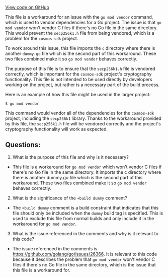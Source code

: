 [View code on GitHub](https://github.com/cosmos/cosmos-sdk/blob/main/crypto/keys/secp256k1/internal/secp256k1/dummy.go)

This file is a workaround for an issue with the `go mod vendor` command, which is used to vendor dependencies for a Go project. The issue is that `go mod vendor` won't vendor C files if there's no Go file in the same directory. This would prevent the `secp256k1.h` file from being vendored, which is a problem for the `cosmos-sdk` project.

To work around this issue, this file imports the `c` directory where there is another `dummy.go` file which is the second part of this workaround. These two files combined make it so `go mod vendor` behaves correctly.

The purpose of this file is to ensure that the `secp256k1.h` file is vendored correctly, which is important for the `cosmos-sdk` project's cryptography functionality. This file is not intended to be used directly by developers working on the project, but rather is a necessary part of the build process.

Here is an example of how this file might be used in the larger project:

```
$ go mod vendor
```

This command would vendor all of the dependencies for the `cosmos-sdk` project, including the `secp256k1` library. Thanks to the workaround provided by this file, the `secp256k1.h` file will be vendored correctly and the project's cryptography functionality will work as expected.
## Questions: 
 1. What is the purpose of this file and why is it necessary?
- This file is a workaround for `go mod vendor` which won't vendor C files if there's no Go file in the same directory. It imports the c directory where there is another dummy.go file which is the second part of this workaround. These two files combined make it so `go mod vendor` behaves correctly.

2. What is the significance of the `+build dummy` comment?
- The `+build dummy` comment is a build constraint that indicates that this file should only be included when the `dummy` build tag is specified. This is used to exclude this file from normal builds and only include it in the workaround for `go mod vendor`.

3. What is the issue referenced in the comments and why is it relevant to this code?
- The issue referenced in the comments is https://github.com/golang/go/issues/26366. It is relevant to this code because it describes the problem that `go mod vendor` won't vendor C files if there's no Go file in the same directory, which is the issue that this file is a workaround for.